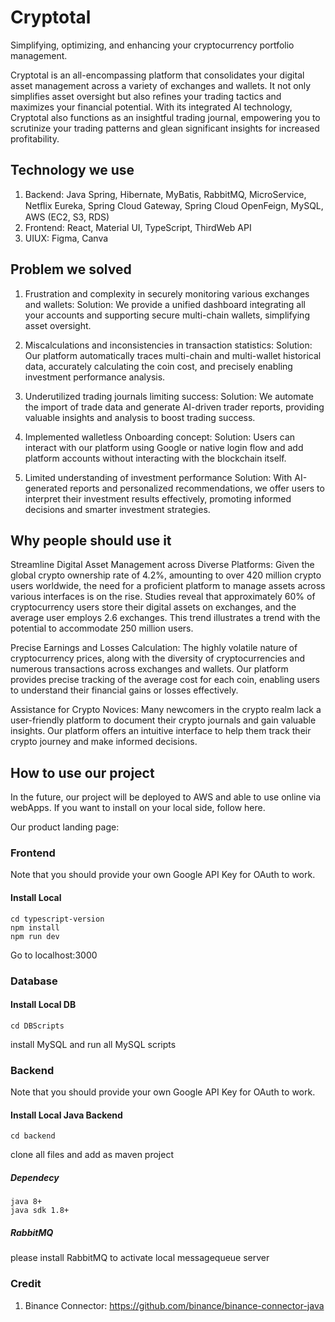 # Cryptotal
Simplifying, optimizing, and enhancing your cryptocurrency portfolio management.

Cryptotal is an all-encompassing platform that consolidates your digital asset management across a variety of exchanges and wallets. It not only simplifies asset oversight but also refines your trading tactics and maximizes your financial potential. With its integrated AI technology, Cryptotal also functions as an insightful trading journal, empowering you to scrutinize your trading patterns and glean significant insights for increased profitability.

## Technology we use

1. Backend: Java Spring, Hibernate, MyBatis, RabbitMQ, MicroService, Netﬂix Eureka, Spring Cloud Gateway, Spring Cloud OpenFeign, MySQL, AWS (EC2, S3, RDS)
2. Frontend: React, Material UI, TypeScript, ThirdWeb API
3. UIUX: Figma, Canva
## Problem we solved

1. Frustration and complexity in securely monitoring various exchanges and wallets:
   Solution: We provide a unified dashboard integrating all your accounts and supporting secure multi-chain wallets, simplifying asset oversight.
3. Miscalculations and inconsistencies in transaction statistics:
   Solution: Our platform automatically traces multi-chain and multi-wallet historical data, accurately calculating the coin cost, and precisely enabling investment performance analysis.
4. Underutilized trading journals limiting success:
   Solution: We automate the import of trade data and generate AI-driven trader reports, providing valuable insights and analysis to boost trading success.
5. Implemented walletless Onboarding concept: 
    Solution: Users can interact with our platform using Google or native login flow and add platform accounts without interacting with the blockchain itself.
    
6. Limited understanding of investment performance
    Solution: With AI-generated reports and personalized recommendations, we offer users to interpret their investment results effectively, promoting informed decisions and smarter investment strategies.

## Why people should use it
Streamline Digital Asset Management across Diverse Platforms: Given the global crypto ownership rate of 4.2%, amounting to over 420 million crypto users worldwide, the need for a proficient platform to manage assets across various interfaces is on the rise. Studies reveal that approximately 60% of cryptocurrency users store their digital assets on exchanges, and the average user employs 2.6 exchanges. This trend illustrates a trend with the potential to accommodate 250 million users.

Precise Earnings and Losses Calculation: The highly volatile nature of cryptocurrency prices, along with the diversity of cryptocurrencies and numerous transactions across exchanges and wallets. Our platform provides precise tracking of the average cost for each coin, enabling users to understand their financial gains or losses effectively.

Assistance for Crypto Novices: Many newcomers in the crypto realm lack a user-friendly platform to document their crypto journals and gain valuable insights. Our platform offers an intuitive interface to help them track their crypto journey and make informed decisions.

## How to use our project
In the future, our project will be deployed to AWS and able to use online via webApps. 
If you want to install on your local side, follow here.

Our product landing page: 

### Frontend
Note that you should provide your own Google API Key for OAuth to work. 
#### Install Local
```
cd typescript-version
npm install
npm run dev
```
Go to localhost:3000
### Database
#### Install Local DB
```
cd DBScripts
```
install MySQL and run all MySQL scripts
### Backend
Note that you should provide your own Google API Key for OAuth to work. 
#### Install Local Java Backend
```
cd backend
```
clone all files and add as maven project
##### Dependecy
```
java 8+
java sdk 1.8+
```
##### RabbitMQ
please install RabbitMQ to activate local messagequeue server


### Credit 
1. Binance Connector: https://github.com/binance/binance-connector-java
